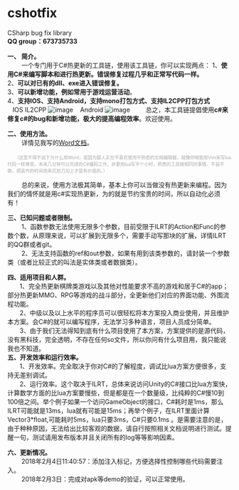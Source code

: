 

<h1><a id="cshotfix_0"></a>cshotfix</h1>
CSharp bug fix library <br>
<b>QQ group：673735733</b>

 **一、 简介。**<br>
&nbsp; &nbsp; &nbsp; &nbsp; 一个专门用于C#热更新的工具链，使用该工具链，你可以实现两点：
1、<b>使用C#来编写脚本和进行热更新。错误修复过程几乎和正常写代码一样。</b><br>
2、<b>可以对已有的dll、exe进入错误修复。</b><br>
3、<b>可以新增功能，例如常用于游戏运营活动</b>。<br>
4、<b>支持IOS、支持Android，支持mono打包方式、支持IL2CPP打包方式</b><br>
&nbsp; &nbsp;IOS IL2CPP
![image](https://github.com/qq576067421/cshotfix/blob/master/UnityDemo/CSHotFixDemo/CSHotFix_IPhone_IL2CPP.jpg)
&nbsp; &nbsp;Android
![image](https://github.com/qq576067421/cshotfix/blob/master/UnityDemo/CSHotFixDemo/cshotfix_android_il2cpp.png)
&nbsp; &nbsp; &nbsp; &nbsp; 总之，本工具链提倡使用<b>c#来修复c#的bug和新增功能，极大的提高编程效率</b>。欢迎使用。

**二、使用方法。**<br>
&nbsp; &nbsp; &nbsp; &nbsp; 详情见我写的<a href='https://github.com/qq576067421/cshotfix/blob/master/%E5%B8%AE%E5%8A%A9%E6%96%87%E6%A1%A3/CSHotFix%E7%83%AD%E6%9B%B4%E6%96%B0%E6%A1%86%E6%9E%B6%E4%BD%BF%E7%94%A8%E6%8C%87%E5%8D%97.doc'>Word文档</a>。

&nbsp; &nbsp; <font size=1 color="#aaaaaa">（这里不得不说下为什么用Word，是因为鄙人实在不喜欢使用不熟悉的文档编辑器，就像你喊我用Vim来写lua代码一样难受，本来几分钟可以完成的C#编码工作，非要用lua写半个小时，熟悉的工具做相同的事情，不装不做，把装作的时间用来花到刀刃上才是有价值的。）</font>

&nbsp; &nbsp; &nbsp; &nbsp; 总的来说，使用方法极其简单，基本上你可以当做没有热更新来编程。因为我们的情怀就是用c#实现热更新，为的就是节约宝贵的时间，所以自动化必须有！

 
**三、已知问题或者限制。**<br>
&nbsp; &nbsp; &nbsp; &nbsp; 1、函数参数无法使用无限多个参数，目前受限于ILRT的Action和Func的参数个数，从原理来说，可以扩展到无限多个，需要手动写那块的扩展，详情ILRT的QQ群或者git。<br>
&nbsp; &nbsp; &nbsp; &nbsp; 2、无法支持函数的ref和out参数，如果有用到该类参数的，请封装一个参数类（或者比较正式的叫法是实体类或者数据类）。

**四、适用项目和人群。**<br>
&nbsp; &nbsp; &nbsp; &nbsp;1、完全热更新棋牌类游戏以及其他对性能要求不高的游戏和居于C#的app；部分热更新MMO、RPG等游戏的战斗部分，全更新他们对应的界面功能、外围流程功能。<br>
&nbsp; &nbsp; &nbsp; &nbsp;2、中级以及以上水平的程序员可以很轻松将本方案投入商业使用，并且维护本方案。会C#的就可以编写程序，无法学习多种语言，项目人员成分简单。<br>
&nbsp; &nbsp; &nbsp; &nbsp;3、由于我们无法得知到底有什么项目使用了本方案，方案提供的是源代码，没有黑科技，完全透明，不存在任何so文件，所以你问有什么项目用，我只能说我也不知道。<br>
**五、开发效率和运行效率。**<br>
&nbsp; &nbsp; &nbsp; &nbsp;1、开发效率。完全取决于你对C#的了解程度，调试比lua方案方便很多，支持无差别调试。<br>
&nbsp; &nbsp; &nbsp; &nbsp;2、运行效率。这个取决于ILRT，总体来说访问Unity的C#接口比lua方案快，计算数学方面的比lua方案要慢些，但是都是在一个数量级，比纯粹的C#慢10到100倍之间。举个例子如果一个访问GameObject的接口，C#耗时是1ms，那么ILRT可能就是13ms，lua就有可能是15ms；再举个例子，在ILRT里面计算Vector3*float,可能耗时5ms，lua只要3ms，C#只要0.1ms 。是需要注意的是，由于种种原因，无法给出比较客观的数据，请自行按照相关文档说明进行测试。提醒一句，测试请用发布版本并且关闭所有的log等等影响因素。<br>

**六、更新情况。**<br>
&nbsp; &nbsp; &nbsp; &nbsp; 2018年2月4日11:40:57：添加注入标记，方便选择性控制哪些代码需要注入。<br>
&nbsp; &nbsp; &nbsp; &nbsp;  2018年2月3日：完成对apk等demo的验证，可以正常使用。<br>
